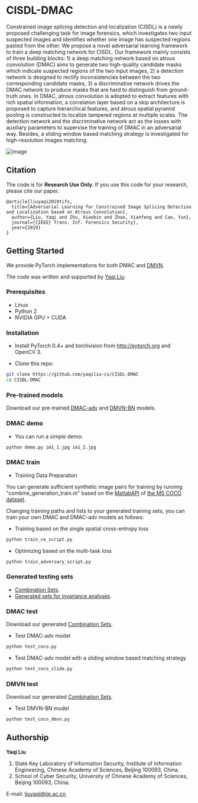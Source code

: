 # CISDL-DMAC

Constrained image splicing detection and localization (CISDL) is a newly proposed challenging task for image forensics, which investigates two input suspected images and identifies whether one image has suspected regions pasted from the other. We propose a novel adversarial learning framework to train a deep matching network for CISDL. Our framework mainly consists of three building blocks: 1) a deep matching network based on atrous convolution (DMAC) aims to generate two high-quality candidate masks which indicate suspected regions of the two input images, 2) a detection network is designed to rectify inconsistencies between the two corresponding candidate masks, 3) a discriminative network drives the DMAC network to produce masks that are hard to distinguish from ground-truth ones. In DMAC, atrous convolution is adopted to extract features with rich spatial information, a correlation layer based on a skip architecture is proposed to capture hierarchical features, and atrous spatial pyramid pooling is constructed to localize tampered regions at multiple scales. The detection network and the discriminative network act as the losses with auxiliary parameters to supervise the training of DMAC in an adversarial way. Besides, a sliding window based matching strategy is investigated for high-resolution images matching.

![image](https://github.com/yaqiliu-cs/CISDL-DMAC/raw/master/DMACframework.jpg)

## Citation

The code is for **Research Use Only**. If you use this code for your research, please cite our paper.

```
@article{liuyaqi2019tifs,
  title={Adversarial Learning for Constrained Image Splicing Detection and Localization based on Atrous Convolution},
  author={Liu, Yaqi and Zhu, Xiaobin and Zhao, Xianfeng and Cao, Yun},
  journal={{IEEE} Trans. Inf. Forensics Security},
  year={2019}
}
```

## Getting Started

We provide PyTorch implementations for both DMAC and [DMVN](https://gitlab.com/rex-yue-wu/Deep-Matching-Validation-Network).

The code was written and supported by [Yaqi Liu](https://github.com/yaqiliu-cs).

### Prerequisites

- Linux
- Python 2
- NVIDIA GPU + CUDA

### Installation

- Install PyTorch 0.4+ and torchvision from http://pytorch.org and OpenCV 3.

- Clone this repo:
```bash
git clone https://github.com/yaqiliu-cs/CISDL-DMAC
cd CISDL-DMAC
```

### Pre-trained models
Download our pre-trained [DMAC-adv](https://drive.google.com/open?id=1NDNTrFbrJV0MgV7f780lGuya79_l4I8f) and [DMVN-BN](https://drive.google.com/open?id=1hu9tO-NbCMRmuFEKi0aFHYGDjPs4hGxO) models.

### DMAC demo

- You can run a simple demo:
```bash
python demo.py im1_1.jpg im1_2.jpg
```

### DMAC train
- Training Data Preparation

You can generate sufficient synthetic image pairs for training by running "combine_generation_train.m" based on the [MatlabAPI](https://github.com/cocodataset/cocoapi) of [the MS COCO dataset](http://cocodataset.org/#download).

Changing training paths and lists to your generated training sets, you can train your own DMAC and DMAC-adv models as follows:

- Training based on the single spatial cross-entropy loss
```bash
python train_ce_script.py
```

- Optimizing based on the multi-task loss
```bash
python train_adversary_script.py
```

### Generated testing sets
- [Combination Sets](https://drive.google.com/open?id=1LcoojC4T9oED6r-MuynUWKn11jihllVm).
- [Generated sets for invariance analyses](https://drive.google.com/open?id=1rk81lJ3McO9rO6Ktchqly7fJ3U0p8uuC).


### DMAC test
Download our generated [Combination Sets](https://drive.google.com/open?id=1LcoojC4T9oED6r-MuynUWKn11jihllVm).

- Test DMAC-adv model
```bash
python test_coco.py
```

- Test DMAC-adv model with a sliding window based matching strategy
```bash
python test_coco_slide.py
```

### DMVN test
Download our generated [Combination Sets](https://drive.google.com/open?id=1LcoojC4T9oED6r-MuynUWKn11jihllVm).

- Test DMVN-BN model
```bash
python test_coco_dmvn.py
```

## Authorship

**Yaqi Liu**
1. State Key Laboratory of Information Security, Institute of Information Engineering, Chinese Academy of Sciences, Beijing 100093, China.
2. School of Cyber Security, University of Chinese Academy of Sciences, Beijing 100093, China.

E-mail: liuyaqi@iie.ac.cn

